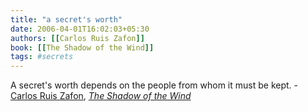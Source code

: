 ```yaml
---
title: "a secret's worth"
date: 2006-04-01T16:02:03+05:30
authors: [[Carlos Ruis Zafon]]
book: [[The Shadow of the Wind]]
tags: #secrets
---
```


A secret's worth depends on the people from whom it must be kept. - [Carlos Ruis Zafon](authors/Carlos_Ruis_Zafon.md), *[The Shadow of the Wind](books/The_Shadow_of_the_Wind.md)*
